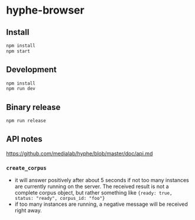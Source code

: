 # hyphe-browser

## Install

```sh
npm install
npm start
```

## Development

```sh
npm install
npm run dev
```

## Binary release

```sh
npm run release
```

## API notes

https://github.com/medialab/hyphe/blob/master/doc/api.md

### `create_corpus`

- it will answer positively after about 5 seconds if not too many instances are currently running on the server. The received result is not a complete corpus object, but rather something like `{ready: true, status: "ready", corpus_id: "foo"} `
- if too many instances are running, a negative message will be received right away.
